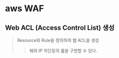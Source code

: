 # aws WAF

## Web ACL (Access Control List) 생성

> Resource와 Rule을 정의하여 웹 ACL을 생성
>
> > 해외 IP 차단등의 룰을 구현할 수 있다.
